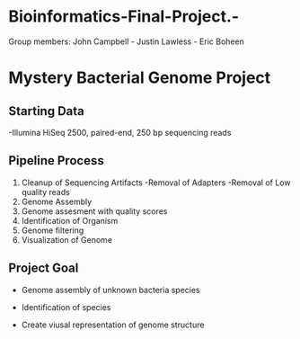 # Bioinformatics-Final-Project.-
Group members: John Campbell - Justin Lawless - Eric Boheen
# Mystery Bacterial Genome Project
## Starting Data
-Illumina HiSeq 2500, paired-end, 250 bp sequencing reads
## Pipeline Process
1. Cleanup of Sequencing Artifacts
   -Removal of Adapters
   -Removal of Low quality reads
2. Genome Assembly
3. Genome assesment with quality scores
4. Identification of Organism
5. Genome filtering
6. Visualization of Genome
## Project Goal
- Genome assembly of unknown bacteria species 
+ Identification of species
* Create viusal representation of genome structure
